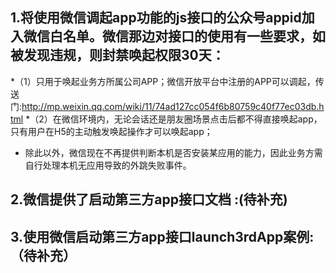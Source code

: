 ## 1.将使用微信调起app功能的js接口的公众号appid加入微信白名单。微信那边对接口的使用有一些要求，如被发现违规，则封禁唤起权限30天：
 *（1）只用于唤起业务方所属公司APP；微信开放平台中注册的APP可以调起，传送门:http://mp.weixin.qq.com/wiki/11/74ad127cc054f6b80759c40f77ec03db.html
 *（2）在微信环境内，无论会话还是朋友圈场景点击后都不得直接唤起app，只有用户在H5的主动触发唤起操作才可以唤起app；
 * 除此以外，微信现在不再提供判断本机是否安装某应用的能力，因此业务方需自行处理本机无应用导致的外跳失败事件。

## 2.微信提供了启动第三方app接口文档 :(待补充)
## 3.使用微信启动第三方app接口launch3rdApp案例:（待补充）
